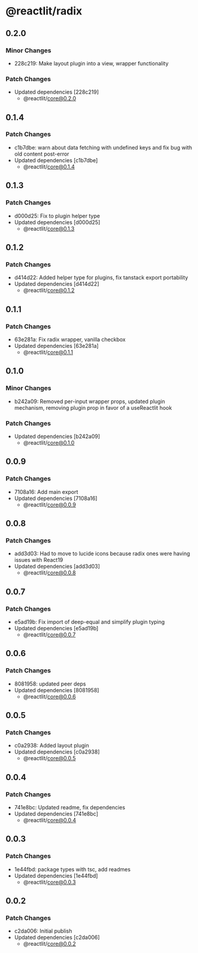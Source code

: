 # @reactlit/radix

## 0.2.0

### Minor Changes

- 228c219: Make layout plugin into a view, wrapper functionality

### Patch Changes

- Updated dependencies [228c219]
  - @reactlit/core@0.2.0

## 0.1.4

### Patch Changes

- c1b7dbe: warn about data fetching with undefined keys and fix bug with old content post-error
- Updated dependencies [c1b7dbe]
  - @reactlit/core@0.1.4

## 0.1.3

### Patch Changes

- d000d25: Fix to plugin helper type
- Updated dependencies [d000d25]
  - @reactlit/core@0.1.3

## 0.1.2

### Patch Changes

- d414d22: Added helper type for plugins, fix tanstack export portability
- Updated dependencies [d414d22]
  - @reactlit/core@0.1.2

## 0.1.1

### Patch Changes

- 63e281a: Fix radix wrapper, vanilla checkbox
- Updated dependencies [63e281a]
  - @reactlit/core@0.1.1

## 0.1.0

### Minor Changes

- b242a09: Removed per-input wrapper props, updated plugin mechanism, removing plugin prop in favor of a useReactlit hook

### Patch Changes

- Updated dependencies [b242a09]
  - @reactlit/core@0.1.0

## 0.0.9

### Patch Changes

- 7108a16: Add main export
- Updated dependencies [7108a16]
  - @reactlit/core@0.0.9

## 0.0.8

### Patch Changes

- add3d03: Had to move to lucide icons because radix ones were having issues with React19
- Updated dependencies [add3d03]
  - @reactlit/core@0.0.8

## 0.0.7

### Patch Changes

- e5ad19b: Fix import of deep-equal and simplify plugin typing
- Updated dependencies [e5ad19b]
  - @reactlit/core@0.0.7

## 0.0.6

### Patch Changes

- 8081958: updated peer deps
- Updated dependencies [8081958]
  - @reactlit/core@0.0.6

## 0.0.5

### Patch Changes

- c0a2938: Added layout plugin
- Updated dependencies [c0a2938]
  - @reactlit/core@0.0.5

## 0.0.4

### Patch Changes

- 741e8bc: Updated readme, fix dependencies
- Updated dependencies [741e8bc]
  - @reactlit/core@0.0.4

## 0.0.3

### Patch Changes

- 1e44fbd: package types with tsc, add readmes
- Updated dependencies [1e44fbd]
  - @reactlit/core@0.0.3

## 0.0.2

### Patch Changes

- c2da006: Initial publish
- Updated dependencies [c2da006]
  - @reactlit/core@0.0.2

